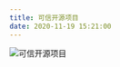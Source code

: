 ```yaml
---
title: 可信开源项目
date: 2020-11-19 15:21:00
---
```

![可信开源项目](https://static.apiseven.com/%E5%8F%AF%E4%BF%A1%E5%BC%80%E6%BA%90%E9%A1%B9%E7%9B%AE.png)
